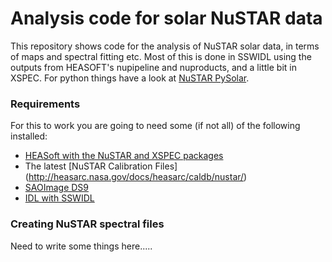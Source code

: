 # Analysis code for solar NuSTAR data

This repository shows code for the analysis of NuSTAR solar data, in terms of maps and spectral fitting etc. Most of this is done in SSWIDL using the outputs from HEASOFT's nupipeline and nuproducts, and a little bit in XSPEC. For python things have a look at [NuSTAR PySolar](https://github.com/NuSTAR/nustar_pysolar).

### Requirements

For this to work you are going to need some (if not all) of the following installed:

* [HEASoft with the NuSTAR and XSPEC packages](http://heasarc.nasa.gov/lheasoft/download.html)
* The latest [NuSTAR Calibration Files] (http://heasarc.nasa.gov/docs/heasarc/caldb/nustar/)
* [SAOImage DS9](http://ds9.si.edu/site/Home.html)
* [IDL with SSWIDL](http://www.lmsal.com/solarsoft/ssw_setup.html)

### Creating NuSTAR spectral files

Need to write some things here.....
